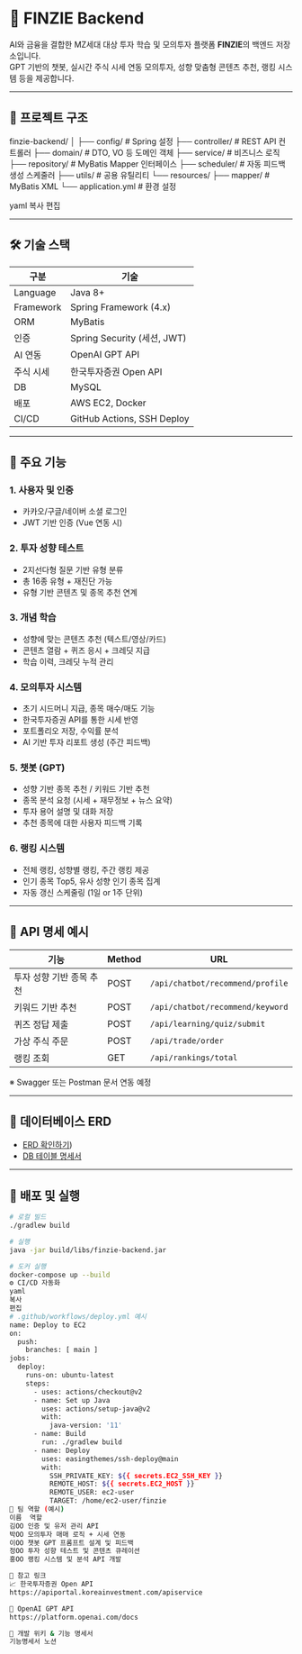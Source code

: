 # 🧠 FINZIE Backend

AI와 금융을 결합한 MZ세대 대상 투자 학습 및 모의투자 플랫폼 **FINZIE**의 백엔드 저장소입니다.  
GPT 기반의 챗봇, 실시간 주식 시세 연동 모의투자, 성향 맞춤형 콘텐츠 추천, 랭킹 시스템 등을 제공합니다.

---

## 📁 프로젝트 구조

finzie-backend/
│
├── config/ # Spring 설정
├── controller/ # REST API 컨트롤러
├── domain/ # DTO, VO 등 도메인 객체
├── service/ # 비즈니스 로직
├── repository/ # MyBatis Mapper 인터페이스
├── scheduler/ # 자동 피드백 생성 스케줄러
├── utils/ # 공용 유틸리티
└── resources/
├── mapper/ # MyBatis XML
└── application.yml # 환경 설정

yaml
복사
편집

---

## 🛠 기술 스택

| 구분 | 기술 |
|------|------|
| Language | Java 8+ |
| Framework | Spring Framework (4.x) |
| ORM | MyBatis |
| 인증 | Spring Security (세션, JWT) |
| AI 연동 | OpenAI GPT API |
| 주식 시세 | 한국투자증권 Open API |
| DB | MySQL |
| 배포 | AWS EC2, Docker |
| CI/CD | GitHub Actions, SSH Deploy |

---

## 🔑 주요 기능

### 1. 사용자 및 인증
- 카카오/구글/네이버 소셜 로그인
- JWT 기반 인증 (Vue 연동 시)

### 2. 투자 성향 테스트
- 2지선다형 질문 기반 유형 분류
- 총 16종 유형 + 재진단 가능
- 유형 기반 콘텐츠 및 종목 추천 연계

### 3. 개념 학습
- 성향에 맞는 콘텐츠 추천 (텍스트/영상/카드)
- 콘텐츠 열람 + 퀴즈 응시 + 크레딧 지급
- 학습 이력, 크레딧 누적 관리

### 4. 모의투자 시스템
- 초기 시드머니 지급, 종목 매수/매도 기능
- 한국투자증권 API를 통한 시세 반영
- 포트폴리오 저장, 수익률 분석
- AI 기반 투자 리포트 생성 (주간 피드백)

### 5. 챗봇 (GPT)
- 성향 기반 종목 추천 / 키워드 기반 추천
- 종목 분석 요청 (시세 + 재무정보 + 뉴스 요약)
- 투자 용어 설명 및 대화 저장
- 추천 종목에 대한 사용자 피드백 기록

### 6. 랭킹 시스템
- 전체 랭킹, 성향별 랭킹, 주간 랭킹 제공
- 인기 종목 Top5, 유사 성향 인기 종목 집계
- 자동 갱신 스케줄링 (1일 or 1주 단위)

---

## 📌 API 명세 예시

| 기능 | Method | URL |
|------|--------|-----|
| 투자 성향 기반 종목 추천 | POST | `/api/chatbot/recommend/profile` |
| 키워드 기반 추천 | POST | `/api/chatbot/recommend/keyword` |
| 퀴즈 정답 제출 | POST | `/api/learning/quiz/submit` |
| 가상 주식 주문 | POST | `/api/trade/order` |
| 랭킹 조회 | GET | `/api/rankings/total` |

※ Swagger 또는 Postman 문서 연동 예정

---

## 🧾 데이터베이스 ERD

- [ERD 확인하기](https://www.erdcloud.com/d/Hyv5npmaceLrCr4kH))
- [DB 테이블 명세서](https://docs.google.com/spreadsheets/d/1Hq5XLG8044kCkO1DYgRZBnSOsUc9_5bjqr21Cf_5ny4)

---

## 🚀 배포 및 실행

```bash
# 로컬 빌드
./gradlew build

# 실행
java -jar build/libs/finzie-backend.jar

# 도커 실행
docker-compose up --build
⚙️ CI/CD 자동화
yaml
복사
편집
# .github/workflows/deploy.yml 예시
name: Deploy to EC2
on:
  push:
    branches: [ main ]
jobs:
  deploy:
    runs-on: ubuntu-latest
    steps:
      - uses: actions/checkout@v2
      - name: Set up Java
        uses: actions/setup-java@v2
        with:
          java-version: '11'
      - name: Build
        run: ./gradlew build
      - name: Deploy
        uses: easingthemes/ssh-deploy@main
        with:
          SSH_PRIVATE_KEY: ${{ secrets.EC2_SSH_KEY }}
          REMOTE_HOST: ${{ secrets.EC2_HOST }}
          REMOTE_USER: ec2-user
          TARGET: /home/ec2-user/finzie
👥 팀 역할 (예시)
이름	역할
김OO	인증 및 유저 관리 API
박OO	모의투자 매매 로직 + 시세 연동
이OO	챗봇 GPT 프롬프트 설계 및 피드백
정OO	투자 성향 테스트 및 콘텐츠 큐레이션
홍OO	랭킹 시스템 및 분석 API 개발

📎 참고 링크
📈 한국투자증권 Open API
https://apiportal.koreainvestment.com/apiservice

🤖 OpenAI GPT API
https://platform.openai.com/docs

📝 개발 위키 & 기능 명세서
기능명세서 노션
